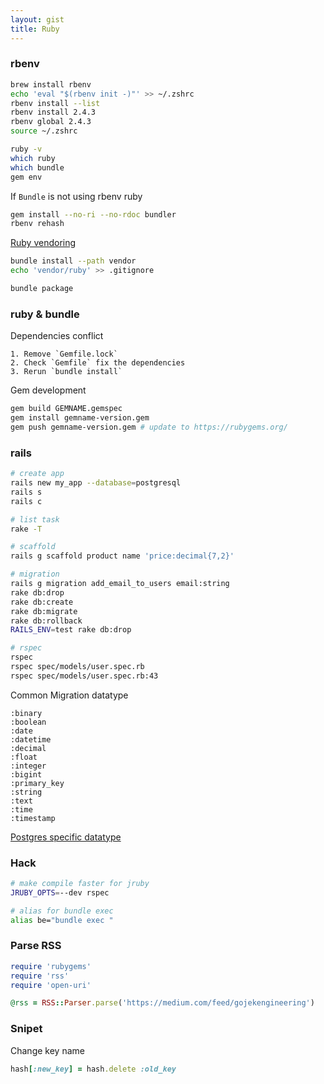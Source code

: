 ```yaml
---
layout: gist
title: Ruby
---
```


### rbenv

```sh
brew install rbenv
echo 'eval "$(rbenv init -)"' >> ~/.zshrc
rbenv install --list
rbenv install 2.4.3
rbenv global 2.4.3
source ~/.zshrc

ruby -v
which ruby
which bundle
gem env
```

If `Bundle` is not using rbenv ruby
```sh
gem install --no-ri --no-rdoc bundler
rbenv rehash
```

[Ruby vendoring](http://ryan.mcgeary.org/2011/02/09/vendor-everything-still-applies/)
```sh
bundle install --path vendor
echo 'vendor/ruby' >> .gitignore

bundle package
```


### ruby & bundle

Dependencies conflict
```
1. Remove `Gemfile.lock`
2. Check `Gemfile` fix the dependencies
3. Rerun `bundle install`
```

Gem development
```sh
gem build GEMNAME.gemspec
gem install gemname-version.gem 
gem push gemname-version.gem # update to https://rubygems.org/
```

### rails

```sh
# create app
rails new my_app --database=postgresql
rails s
rails c

# list task
rake -T

# scaffold
rails g scaffold product name 'price:decimal{7,2}'

# migration
rails g migration add_email_to_users email:string
rake db:drop
rake db:create
rake db:migrate
rake db:rollback
RAILS_ENV=test rake db:drop

# rspec
rspec
rspec spec/models/user.spec.rb
rspec spec/models/user.spec.rb:43
```

Common Migration datatype
```
:binary
:boolean
:date
:datetime
:decimal
:float
:integer
:bigint
:primary_key
:string
:text
:time
:timestamp
```

[Postgres specific datatype](https://github.com/rails/rails/blob/4-2-stable/activerecord/lib/active_record/connection_adapters/postgresql_adapter.rb#L76)

### Hack

```sh
# make compile faster for jruby
JRUBY_OPTS=--dev rspec

# alias for bundle exec
alias be="bundle exec "
```

### Parse RSS 

```rb
require 'rubygems'
require 'rss'
require 'open-uri'

@rss = RSS::Parser.parse('https://medium.com/feed/gojekengineering')
```


### Snipet

Change key name
```rb
hash[:new_key] = hash.delete :old_key
```
